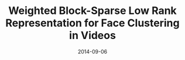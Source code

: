 ---
title: "Weighted Block-Sparse Low Rank Representation for Face Clustering in Videos"
collection: conferences
permalink: /publication/Weighted
date: 2014-09-06
venue: "ECCV"
city: 
state: ""
thumbnail: "Weighted.png"
teaser :
authors: "Shijie Xiao, Mingkui Tan, Dong Xu"
bibtex: Weighted.txt
uri: Weighted.pdf
arxiv: 
project: 
source: Weighted.rar
poster:
data:
---